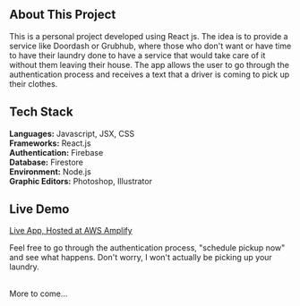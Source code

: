 
## About This Project

This is a personal project developed using React js.  The idea is to provide a service like Doordash or Grubhub, where those who don't want or have time to have their laundry done to have a service that would take care of it without them leaving their house.  The app allows the user to go through the authentication process and receives a text that a driver is coming to pick up their clothes.

## Tech Stack

**Languages:** Javascript, JSX, CSS   
**Frameworks:** React.js  
**Authentication:** Firebase  
**Database:** Firestore  
**Environment:** Node.js    
**Graphic Editors:** Photoshop, Illustrator 

## Live Demo  

[Live App, Hosted at AWS Amplify](https://main.dy26trllym22n.amplifyapp.com/) 

Feel free to go through the authentication process, "schedule pickup now" and see what happens. Don't worry, I won't actually be picking up your laundry.
<br />
<br />

More to come...
